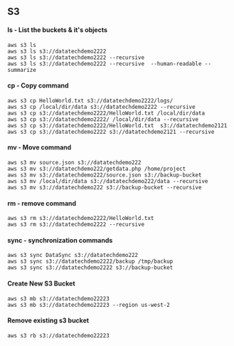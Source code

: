 ## S3

#### ls - List the buckets & it's objects

```
aws s3 ls
aws s3 ls s3://datatechdemo2222
aws s3 ls s3://datatechdemo2222 --recursive
aws s3 ls s3://datatechdemo2222 --recursive  --human-readable --summarize

```

#### cp - Copy command

```
aws s3 cp HelloWorld.txt s3://datatechdemo2222/logs/
aws s3 cp /local/dir/data s3://datatechdemo2222 --recursive
aws s3 cp s3://datatechdemo2222/HelloWorld.txt /local/dir/data
aws s3 cp s3://datatechdemo2222/ /local/dir/data --recursive
aws s3 cp s3://datatechdemo2222/HelloWorld.txt  s3://datatechdemo2121
aws s3 cp s3://datatechdemo2222 s3://datatechdemo2121 --recursive
```

#### mv - Move command
```
aws s3 mv source.json s3://datatechdemo222
aws s3 mv s3://datatechdemo222/getdata.php /home/project
aws s3 mv s3://datatechdemo222/source.json s3://backup-bucket
aws s3 mv /local/dir/data s3://datatechdemo222/data --recursive
aws s3 mv s3://datatechdemo222 s3://backup-bucket --recursive
```

#### rm - remove command

```
aws s3 rm s3://datatechdemo2222/HelloWorld.txt
aws s3 rm s3://datatechdemo2222 --recursive

```

#### sync - synchronization commands

```
aws s3 sync DataSync s3://datatechdemo222
aws s3 sync s3://datatechdemo2222/backup /tmp/backup
aws s3 sync s3://datatechdemo2222 s3://backup-bucket
```

#### Create New S3 Bucket

```
aws s3 mb s3://datatechdemo22223
aws s3 mb s3://datatechdemo22223 --region us-west-2

```

#### Remove existing s3 bucket 

```
aws s3 rb s3://datatechdemo22223

```

